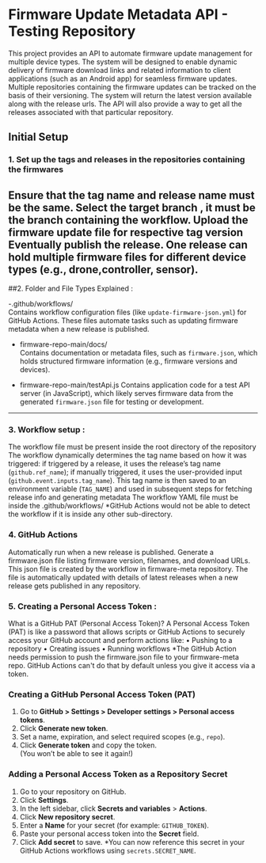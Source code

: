 # Firmware Update Metadata API - Testing Repository
This project provides an API to automate firmware update management for multiple device types. The system will be designed to enable dynamic delivery of firmware download links and related information to client applications (such as an Android app) for seamless firmware updates.
Multiple repositories containing the firmware updates can be tracked on the basis of their versioning. The system will return the latest version available along with the release urls. The API will also provide a way to get all the releases associated with that particular repository.

## Initial Setup
 
### 1. Set up the tags and releases in the repositories containing the firmwares
Ensure that the tag name and release name must be the same.
Select the target branch , it must be the branch containing the workflow.
Upload the firmware update file for respective tag version
Eventually publish the release.
One release can hold multiple firmware files for different device types (e.g., drone,controller, sensor).
 ---
  ##2. Folder and File Types Explained :
 
-.github/workflows/  
  Contains workflow configuration files (like `update-firmware-json.yml`) for GitHub Actions. These files automate tasks such as updating firmware metadata when a new release is published.
 
- firmware-repo-main/docs/  
  Contains documentation or metadata files, such as `firmware.json`, which holds structured firmware information (e.g., firmware versions and devices).
 
- firmware-repo-main/testApi.js
  Contains application code for a test API server (in JavaScript), which likely serves firmware data from the generated `firmware.json` file for testing or development.
 
---
  
### 3. Workflow setup :
The workflow file must be present inside the root directory of the repository
 The workflow dynamically determines the tag name based on how it was triggered: if triggered by a release, it uses the release’s tag name (`github.ref_name`); if manually triggered, it uses the user-provided input (`github.event.inputs.tag_name`). 
This tag name is then saved to an environment variable (`TAG_NAME`) and used in subsequent steps for fetching release info and generating metadata
 The workflow YAML file must be inside the .github/workflows/ 
*GitHub Actions would not be able to detect the workflow if it is inside any other sub-directory.

### 4. GitHub Actions
Automatically run when a new release is published.
Generate a firmware.json file listing firmware version, filenames, and download URLs. This json file is created by the workflow in firmware-meta repository. The file is automatically updated with details of latest releases when a new release gets published in any repository.
  
### 5. Creating a Personal Access Token :
What is a GitHub PAT (Personal Access Token)?
A Personal Access Token (PAT) is like a password that allows scripts or GitHub Actions to securely access your GitHub account and perform actions like:
•	Pushing to a repository
•	Creating issues
•	Running workflows
 *The GitHub Action needs permission to push the firmware.json file to your firmware-meta repo. GitHub Actions can't do that by default unless you give it access via a token.

### Creating a GitHub Personal Access Token (PAT)

1. Go to **GitHub > Settings > Developer settings > Personal access tokens**.
2. Click **Generate new token**.
3. Set a name, expiration, and select required scopes (e.g., `repo`).
4. Click **Generate token** and copy the token.  
   (You won’t be able to see it again!)

### Adding a Personal Access Token as a Repository Secret
1. Go to your repository on GitHub.
2. Click **Settings**.
3. In the left sidebar, click **Secrets and variables** > **Actions**.
4. Click **New repository secret**.
5. Enter a **Name** for your secret (for example: `GITHUB_TOKEN`).
6. Paste your personal access token into the **Secret** field.
7. Click **Add secret** to save.
*You can now reference this secret in your GitHub Actions workflows using `secrets.SECRET_NAME`.
 


